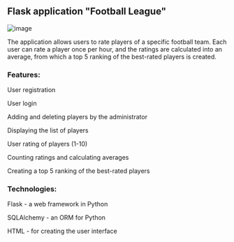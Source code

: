 <h2>Flask application "Football League"</h2>

![image](https://user-images.githubusercontent.com/96372115/224116076-824c2437-0c31-421a-8787-e695fd8c0cde.png)


The application allows users to rate players of a specific football team. Each user can rate a player once per hour, and the ratings are calculated into an average, from which a top 5 ranking of the best-rated players is created.

<h3>Features:</h3>

User registration

User login

Adding and deleting players by the administrator

Displaying the list of players

User rating of players (1-10)

Counting ratings and calculating averages

Creating a top 5 ranking of the best-rated players


<h3>Technologies:</h3>

Flask - a web framework in Python

SQLAlchemy - an ORM for Python

HTML - for creating the user interface
